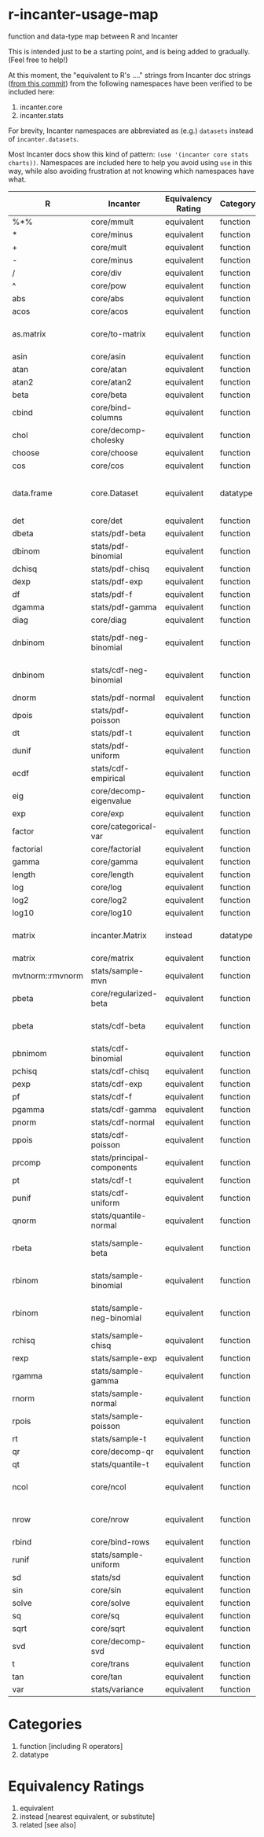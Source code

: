 r-incanter-usage-map
====================

function and data-type map between R and Incanter

This is intended just to be a starting point, and is being added to gradually.
(Feel free to help!)

At this moment, the "equivalent to R's ...." strings from Incanter doc strings
([from this
commit](https://github.com/incanter/incanter/tree/d710e5e7af129841d470abf8eb7fbba004e10f79))
from the following namespaces have been verified to be included here:

1. incanter.core
1. incanter.stats

For brevity, Incanter namespaces are abbreviated as (e.g.) ```datasets```
instead of ```incanter.datasets```.

Most Incanter docs show this kind of pattern: ```(use '(incanter core stats
charts))```.  Namespaces are included here to help you avoid using ```use``` in
this way, while also avoiding frustration at not knowing which namespaces have
what.

| R                | Incanter                   | Equivalency Rating | Category | Comments                                       |
|------------------|----------------------------|--------------------|----------|----------------------------------------------  |
| %*%              | core/mmult                 | equivalent         | function |                                                |
| *                | core/minus                 | equivalent         | function |                                                |
| +                | core/mult                  | equivalent         | function |                                                |
| -                | core/minus                 | equivalent         | function |                                                |
| /                | core/div                   | equivalent         | function |                                                |
| ^                | core/pow                   | equivalent         | function |                                                |
| abs              | core/abs                   | equivalent         | function |                                                |
| acos             | core/acos                  | equivalent         | function |                                                |
| as.matrix        | core/to-matrix             | equivalent         | function | equivalent when operating on datasets          |
| asin             | core/asin                  | equivalent         | function |                                                |
| atan             | core/atan                  | equivalent         | function |                                                |
| atan2            | core/atan2                 | equivalent         | function |                                                |
| beta             | core/beta                  | equivalent         | function |                                                |
| cbind            | core/bind-columns          | equivalent         | function |                                                |
| chol             | core/decomp-cholesky       | equivalent         | function |                                                |
| choose           | core/choose                | equivalent         | function |                                                |
| cos              | core/cos                   | equivalent         | function |                                                |
| data.frame       | core.Dataset               | equivalent         | datatype | See datasets/get-dataset, io/read-dataset      |
| det              | core/det                   | equivalent         | function |                                                |
| dbeta            | stats/pdf-beta             | equivalent         | function |                                                |
| dbinom           | stats/pdf-binomial         | equivalent         | function |                                                |
| dchisq           | stats/pdf-chisq            | equivalent         | function |                                                |
| dexp             | stats/pdf-exp              | equivalent         | function |                                                |
| df               | stats/pdf-f                | equivalent         | function |                                                |
| dgamma           | stats/pdf-gamma            | equivalent         | function |                                                |
| diag             | core/diag                  | equivalent         | function |                                                |
| dnbinom          | stats/pdf-neg-binomial     | equivalent         | function | see also: stats/cdf-neg-binomial               |
| dnbinom          | stats/cdf-neg-binomial     | equivalent         | function | see also: stats/pdf-neg-binomial               |
| dnorm            | stats/pdf-normal           | equivalent         | function |                                                |
| dpois            | stats/pdf-poisson          | equivalent         | function |                                                |
| dt               | stats/pdf-t                | equivalent         | function |                                                |
| dunif            | stats/pdf-uniform          | equivalent         | function |                                                |
| ecdf             | stats/cdf-empirical        | equivalent         | function |                                                |
| eig              | core/decomp-eigenvalue     | equivalent         | function |                                                |
| exp              | core/exp                   | equivalent         | function |                                                |
| factor           | core/categorical-var       | equivalent         | function |                                                |
| factorial        | core/factorial             | equivalent         | function |                                                |
| gamma            | core/gamma                 | equivalent         | function |                                                |
| length           | core/length                | equivalent         | function |                                                |
| log              | core/log                   | equivalent         | function |                                                |
| log2             | core/log2                  | equivalent         | function |                                                |
| log10            | core/log10                 | equivalent         | function |                                                |
| matrix           | incanter.Matrix            | instead            | datatype | Incanter matrices are exclusive to type Double |
| matrix           | core/matrix                | equivalent         | function |                                                |
| mvtnorm::rmvnorm | stats/sample-mvn           | equivalent         | function |                                                |
| pbeta            | core/regularized-beta      | equivalent         | function | see also: stats/cdf-beta                       |
| pbeta            | stats/cdf-beta             | equivalent         | function | see also: core/regularized-beta                |
| pbnimom          | stats/cdf-binomial         | equivalent         | function |                                                |
| pchisq           | stats/cdf-chisq            | equivalent         | function |                                                |
| pexp             | stats/cdf-exp              | equivalent         | function |                                                |
| pf               | stats/cdf-f                | equivalent         | function |                                                |
| pgamma           | stats/cdf-gamma            | equivalent         | function |                                                |
| pnorm            | stats/cdf-normal           | equivalent         | function |                                                |
| ppois            | stats/cdf-poisson          | equivalent         | function |                                                |
| prcomp           | stats/principal-components | equivalent         | function |                                                |
| pt               | stats/cdf-t                | equivalent         | function |                                                |
| punif            | stats/cdf-uniform          | equivalent         | function |                                                |
| qnorm            | stats/quantile-normal      | equivalent         | function |                                                |
| rbeta            | stats/sample-beta          | equivalent         | function | see also: core/regularized-beta                |
| rbinom           | stats/sample-binomial      | equivalent         | function | see also: stats/sample-neg-binomial            |
| rbinom           | stats/sample-neg-binomial  | equivalent         | function | see also: stats/sample-binomial                |
| rchisq           | stats/sample-chisq         | equivalent         | function |                                                |
| rexp             | stats/sample-exp           | equivalent         | function |                                                |
| rgamma           | stats/sample-gamma         | equivalent         | function |                                                |
| rnorm            | stats/sample-normal        | equivalent         | function |                                                |
| rpois            | stats/sample-poisson       | equivalent         | function |                                                |
| rt               | stats/sample-t             | equivalent         | function |                                                |
| qr               | core/decomp-qr             | equivalent         | function |                                                |
| qt               | stats/quantile-t           | equivalent         | function |                                                |
| ncol             | core/ncol                  | equivalent         | function | Incanter's only works on matrices              |
| nrow             | core/nrow                  | equivalent         | function | Incanter's only works on matrices              |
| rbind            | core/bind-rows             | equivalent         | function |                                                |
| runif            | stats/sample-uniform       | equivalent         | function |                                                |
| sd               | stats/sd                   | equivalent         | function |                                                |
| sin              | core/sin                   | equivalent         | function |                                                |
| solve            | core/solve                 | equivalent         | function |                                                |
| sq               | core/sq                    | equivalent         | function |                                                |
| sqrt             | core/sqrt                  | equivalent         | function |                                                |
| svd              | core/decomp-svd            | equivalent         | function |                                                |
| t                | core/trans                 | equivalent         | function |                                                |
| tan              | core/tan                   | equivalent         | function |                                                |
| var              | stats/variance             | equivalent         | function |                                                |


# Categories #
1. function [including R operators]
2. datatype

# Equivalency Ratings #
1. equivalent
2. instead [nearest equivalent, or substitute]
3. related [see also]
